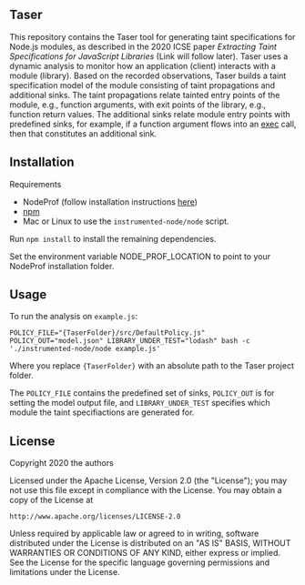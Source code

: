 ## Taser
This repository contains the Taser tool for generating taint specifications for Node.js modules, as described in the
2020 ICSE paper *Extracting Taint Specifications for JavaScript Libraries* (Link will follow later). 
Taser uses a dynamic analysis to monitor how an application (client) interacts with a module (library).
Based on the recorded observations, Taser builds a taint specification model of the module consisting of taint propagations and additional sinks.
The taint propagations relate tainted entry points of the module, e.g., function arguments, with exit points of the library, e.g., function return values.
The additional sinks relate module entry points with predefined sinks, for example, if a function argument flows into an [exec](https://nodejs.org/api/child_process.html#child_process_child_process_exec_command_options_callback) call, then that constitutes an additional sink.

## Installation
Requirements
- NodeProf (follow installation instructions [here](https://github.com/Haiyang-Sun/nodeprof.js))
- [npm](https://www.npmjs.com/get-npm) 
- Mac or Linux to use the `instrumented-node/node` script.

Run `npm install` to install the remaining dependencies.

Set the environment variable NODE_PROF_LOCATION to point to your NodeProf installation folder.

## Usage
To run the analysis on `example.js`:
```
POLICY_FILE="{TaserFolder}/src/DefaultPolicy.js" POLICY_OUT="model.json" LIBRARY_UNDER_TEST="lodash" bash -c './instrumented-node/node example.js'
```
Where you replace `{TaserFolder}` with an absolute path to the Taser project folder.

The `POLICY_FILE` contains the predefined set of sinks, `POLICY_OUT` is for setting the model output file, and `LIBRARY_UNDER_TEST` specifies which module the taint specifiactions are generated for.

## License

Copyright 2020 the authors

Licensed under the Apache License, Version 2.0 (the "License");
you may not use this file except in compliance with the License.
You may obtain a copy of the License at

    http://www.apache.org/licenses/LICENSE-2.0

Unless required by applicable law or agreed to in writing, software
distributed under the License is distributed on an "AS IS" BASIS,
WITHOUT WARRANTIES OR CONDITIONS OF ANY KIND, either express or implied.
See the License for the specific language governing permissions and
limitations under the License.

